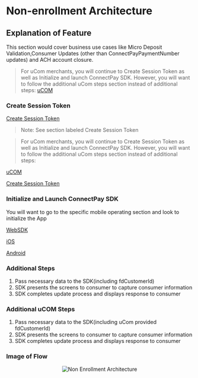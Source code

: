 # Non-enrollment Architecture

## Explanation of Feature

This section would cover business use cases like Micro Deposit Validation,Consumer Updates (other than ConnectPayPaymentNumber updates) and ACH account closure.

>For uCom merchants, you will continue to Create Session Token as well as Initialize and launch ConnectPay SDK. However, you will want to follow the additional uCom steps section instead of additional steps:
[uCOM](?path=./docs/documentation/Standard_Implementation_Guide.md)

### Create Session Token 


[Create Session Token](?path=./docs/implementationguide.md)
>Note: See section labeled Create Session Token

>For uCom merchants, you will continue to Create Session Token as well as Initialize and launch ConnectPay SDK. However, you will want to follow the additional uCom steps section instead of additional steps:

[uCOM](https://developer.fiserv.com/product/ConnectedCommerce/docs/?path=docs/documentation/Standard_Implementation_Guide.md)

[Create Session Token](../api/?type=post&path=/security/createsessiontoken)


### Initialize and Launch ConnectPay SDK

You will want to go to the specific mobile operating section and look to initialize the App


[WebSDK](?path=./docs/websdk.md)

[iOS](?path=./docs/iossdk.md)

[Android](?path=./docs/androidsdk.md)

### Additional Steps
<ol>
  <li>Pass necessary data to the SDK(including fdCustomerId)</li>
  <li>SDK presents the screens to consumer to capture consumer information</li>
  <li>SDK completes update process and displays response to consumer</li>
</ol>

### Additional uCOM Steps
<ol>
  <li>Pass necessary data to the SDK(including uCom provided fdCustomerId)</li>
  <li>SDK presents the screens to consumer to capture consumer information</li>
  <li>SDK completes update process and displays response to consumer</li>
</ol>

### Image of Flow
<center><img src="https://raw.githubusercontent.com/Fiserv/connect-pay/develop/assets/images/Non-Enrollment Architecture.png" alt="Non Enrollment Architecture" class="center"></center>